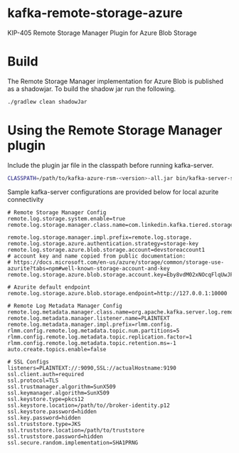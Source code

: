 # kafka-remote-storage-azure
KIP-405 Remote Storage Manager Plugin for Azure Blob Storage

# Build
The Remote Storage Manager implementation for Azure Blob is published as a shadowjar.
To build the shadow jar run the following.
```bash
./gradlew clean shadowJar
```

# Using the Remote Storage Manager plugin
Include the plugin jar file in the classpath before running kafka-server.
```bash
CLASSPATH=/path/to/kafka-azure-rsm-<version>-all.jar bin/kafka-server-start.sh kafka-server.ssl.azurite.properties
```

Sample kafka-server configurations are provided below for local azurite connectivity
```properties
# Remote Storage Manager Config
remote.log.storage.system.enable=true
remote.log.storage.manager.class.name=com.linkedin.kafka.tiered.storage.AzureBlobRemoteStorageManager

remote.log.storage.manager.impl.prefix=remote.log.storage.
remote.log.storage.azure.authentication.strategy=storage-key
remote.log.storage.azure.blob.storage.account=devstoreaccount1
# account key and name copied from public documentation:
# https://docs.microsoft.com/en-us/azure/storage/common/storage-use-azurite?tabs=npm#well-known-storage-account-and-key
remote.log.storage.azure.blob.storage.account.key=Eby8vdM02xNOcqFlqUwJPLlmEtlCDXJ1OUzFT50uSRZ6IFsuFq2UVErCz4I6tq/K1SZFPTOtr/KBHBeksoGMGw==

# Azurite default endpoint
remote.log.storage.azure.blob.storage.endpoint=http://127.0.0.1:10000

# Remote Log Metadata Manager Config
remote.log.metadata.manager.class.name=org.apache.kafka.server.log.remote.metadata.storage.TopicBasedRemoteLogMetadataManager
remote.log.metadata.manager.listener.name=PLAINTEXT
remote.log.metadata.manager.impl.prefix=rlmm.config.
rlmm.config.remote.log.metadata.topic.num.partitions=5
rlmm.config.remote.log.metadata.topic.replication.factor=1
rlmm.config.remote.log.metadata.topic.retention.ms=-1
auto.create.topics.enable=false

# SSL Configs
listeners=PLAINTEXT://:9090,SSL://actualHostname:9190
ssl.client.auth=required
ssl.protocol=TLS
ssl.trustmanager.algorithm=SunX509
ssl.keymanager.algorithm=SunX509
ssl.keystore.type=pkcs12
ssl.keystore.location=/path/to//broker-identity.p12
ssl.keystore.password=hidden
ssl.key.password=hidden
ssl.truststore.type=JKS
ssl.truststore.location=/path/to/truststore
ssl.truststore.password=hidden
ssl.secure.random.implementation=SHA1PRNG
```